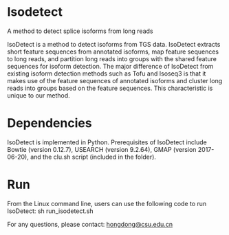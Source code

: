 # Isodetect
A method to detect splice isoforms from long reads

IsoDetect is a method to detect isoforms from TGS data. IsoDetect extracts short feature sequences from annotated isoforms, map feature sequences to long reads, and partition long reads into groups with the shared feature sequences for isoform detection. The major difference of IsoDetect from existing isoform detection methods such as Tofu and Isoseq3 is that it makes use of the feature sequences of annotated isoforms and cluster long reads into groups based on the feature sequences. This characteristic is unique to our method.

# Dependencies
IsoDetect is implemented in Python. Prerequisites of IsoDetect include Bowtie (version 0.12.7), USEARCH (version 9.2.64), GMAP (version 2017-06-20), and the clu.sh script (included in the folder). 

# Run
From the Linux command line, users can use the following code to run IsoDetect:
sh run_isodetect.sh

For any questions, please contact: hongdong@csu.edu.cn
